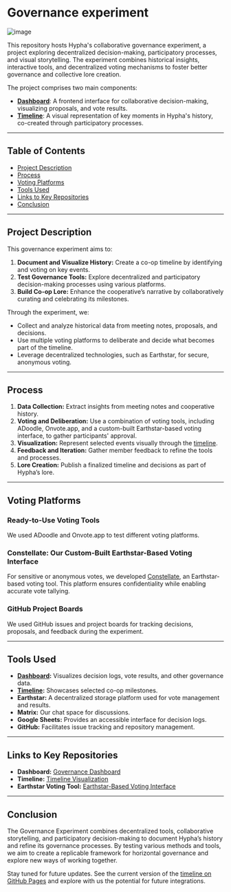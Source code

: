 # Governance experiment
![image](https://github.com/hyphacoop/governance-experiment/assets/631268/468b3e0b-ab1a-4a61-a631-01bd008d930d)

This repository hosts Hypha's collaborative governance experiment, a project exploring decentralized decision-making, participatory processes, and visual storytelling. The experiment combines historical insights, interactive tools, and decentralized voting mechanisms to foster better governance and collective lore creation.

The project comprises two main components:
- [**Dashboard**](./dashboard): A frontend interface for collaborative decision-making, visualizing proposals, and vote results.
- [**Timeline**](./timeline): A visual representation of key moments in Hypha's history, co-created through participatory processes.

---

## Table of Contents

- [Project Description](#project-description)
- [Process](#process)
- [Voting Platforms](#voting-platforms)
- [Tools Used](#tools-used)
- [Links to Key Repositories](#links-to-key-repositories)
- [Conclusion](#conclusion)

---

## Project Description

This governance experiment aims to:
1. **Document and Visualize History:** Create a co-op timeline by identifying and voting on key events.
2. **Test Governance Tools:** Explore decentralized and participatory decision-making processes using various platforms.
3. **Build Co-op Lore:** Enhance the cooperative’s narrative by collaboratively curating and celebrating its milestones.

Through the experiment, we:
- Collect and analyze historical data from meeting notes, proposals, and decisions.
- Use multiple voting platforms to deliberate and decide what becomes part of the timeline.
- Leverage decentralized technologies, such as Earthstar, for secure, anonymous voting.

---

## Process

1. **Data Collection:** Extract insights from meeting notes and cooperative history.
2. **Voting and Deliberation:** Use a combination of voting tools, including ADoodle, Onvote.app, and a custom-built Earthstar-based voting interface, to gather participants' approval.
3. **Visualization:** Represent selected events visually through the [timeline](./timeline).
4. **Feedback and Iteration:** Gather member feedback to refine the tools and processes.
5. **Lore Creation:** Publish a finalized timeline and decisions as part of Hypha’s lore.

---

## Voting Platforms

### Ready-to-Use Voting Tools
We used ADoodle and Onvote.app to test different voting platforms.

### Constellate: Our Custom-Built Earthstar-Based Voting Interface
For sensitive or anonymous votes, we developed [Constellate](https://github.com/tripledoublev/voting-interface), an Earthstar-based voting tool. This platform ensures confidentiality while enabling accurate vote tallying.

### GitHub Project Boards
We used GitHub issues and project boards for tracking decisions, proposals, and feedback during the experiment.

---

## Tools Used

- **[Dashboard](./dashboard):** Visualizes decision logs, vote results, and other governance data.
- **[Timeline](./timeline):** Showcases selected co-op milestones.
- **Earthstar:** A decentralized storage platform used for vote management and results.
- **Matrix:** Our chat space for discussions.
- **Google Sheets:** Provides an accessible interface for decision logs.
- **GitHub:** Facilitates issue tracking and repository management.

---

## Links to Key Repositories

- **Dashboard:** [Governance Dashboard](./dashboard)
- **Timeline:** [Timeline Visualization](./timeline)
- **Earthstar Voting Tool:** [Earthstar-Based Voting Interface](https://github.com/tripledoublev/earthstar-voting-interface)

---

## Conclusion

The Governance Experiment combines decentralized tools, collaborative storytelling, and participatory decision-making to document Hypha’s history and refine its governance processes. By testing various methods and tools, we aim to create a replicable framework for horizontal governance and explore new ways of working together.

Stay tuned for future updates. See the current version of the [timeline on GitHub Pages](https://hyphacoop.github.io/governance-experiment/timeline) and explore with us the potential for future integrations.
